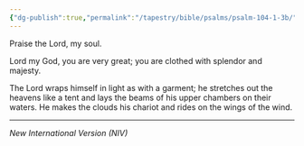 ```yaml
---
{"dg-publish":true,"permalink":"/tapestry/bible/psalms/psalm-104-1-3b/","title":"Psalm 104:1–3b","tags":["bible-verse","bible-verse"],"dgHomeLink":true,"dgShowLocalGraph":true,"dgEnableSearch":true}
---
```


Praise the Lord, my soul.

Lord my God, you are very great; you are clothed with splendor and majesty.

 The Lord wraps himself in light as with a garment; he stretches out the heavens like a tent and lays the beams of his upper chambers on their waters.
He makes the clouds his chariot and rides on the wings of the wind.



---
*New International Version (NIV)*